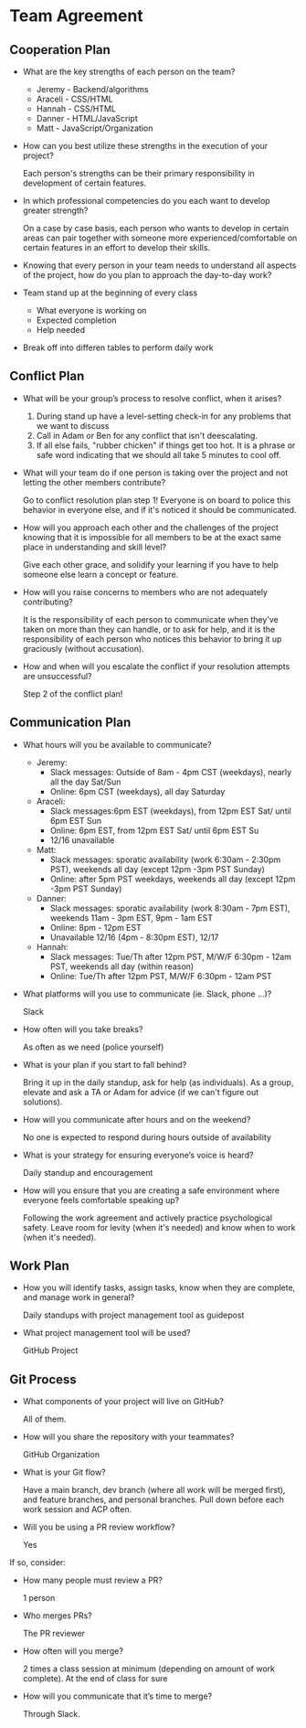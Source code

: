 # Team Agreement

## Cooperation Plan

- What are the key strengths of each person on the team?

  - Jeremy - Backend/algorithms
  - Araceli - CSS/HTML
  - Hannah - CSS/HTML
  - Danner - HTML/JavaScript
  - Matt - JavaScript/Organization

- How can you best utilize these strengths in the execution of your project?

  Each person's strengths can be their primary responsibility in development of certain features.

- In which professional competencies do you each want to develop greater strength?

  On a case by case basis, each person who wants to develop in certain areas can pair together with someone more experienced/comfortable on certain features in an effort to develop their skills.

- Knowing that every person in your team needs to understand all aspects of the project, how do you plan to approach the day-to-day work?

- Team stand up at the beginning of every class
  - What everyone is working on
  - Expected completion
  - Help needed
  
- Break off into differen tables to perform daily work

## Conflict Plan

- What will be your group’s process to resolve conflict, when it arises?

  1. During stand up have a level-setting check-in for any problems that we want to discuss
  2. Call in Adam or Ben for any conflict that isn't deescalating.
  3. If all else fails, "rubber chicken" if things get too hot. It is a phrase or safe word indicating that we should all take 5 minutes to cool off.

- What will your team do if one person is taking over the project and not letting the other members contribute?

  Go to conflict resolution plan step 1! Everyone is on board to police this behavior in everyone else, and if it's noticed it should be communicated.
  
- How will you approach each other and the challenges of the project knowing that it is impossible for all members to be at the exact same place in understanding and skill level?

  Give each other grace, and solidify your learning if you have to help someone else learn a concept or feature.

- How will you raise concerns to members who are not adequately contributing?

  It is the responsibility of each person to communicate when they've taken on more than they can handle, or to ask for help, and it is the responsibility of each person who notices this behavior to bring it up graciously (without accusation).

- How and when will you escalate the conflict if your resolution attempts are unsuccessful?

  Step 2 of the conflict plan!

## Communication Plan

- What hours will you be available to communicate?

  - Jeremy:
     - Slack messages: Outside of 8am - 4pm CST (weekdays), nearly all the day Sat/Sun
    - Online: 6pm CST (weekdays), all day Saturday
  - Araceli:
    - Slack messages:6pm EST (weekdays), from 12pm EST Sat/ until 6pm EST Sun
    - Online: 6pm EST, from 12pm EST Sat/ until 6pm EST Su
    - 12/16 unavailable
  - Matt:
    - Slack messages: sporatic availability (work 6:30am - 2:30pm PST), weekends all day (except 12pm -3pm PST Sunday)
    - Online: after 5pm PST weekdays, weekends all day (except 12pm -3pm PST Sunday)
  - Danner:
    - Slack messages: sporatic availability (work 8:30am - 7pm EST), weekends 11am - 3pm EST, 9pm - 1am EST
    - Online: 8pm - 12pm EST
    - Unavailable 12/16 (4pm - 8:30pm EST), 12/17
  - Hannah:
    - Slack messages: Tue/Th after 12pm PST, M/W/F 6:30pm - 12am PST, weekends all day (within reason)
    - Online: Tue/Th after 12pm PST, M/W/F 6:30pm - 12am PST

- What platforms will you use to communicate (ie. Slack, phone …)?
  
  Slack

- How often will you take breaks?

  As often as we need (police yourself)

- What is your plan if you start to fall behind?

  Bring it up in the daily standup, ask for help (as individuals). As a group, elevate and ask a TA or Adam for advice (if we can't figure out solutions).

- How will you communicate after hours and on the weekend?

  No one is expected to respond during hours outside of availability

- What is your strategy for ensuring everyone’s voice is heard?

  Daily standup and encouragement

- How will you ensure that you are creating a safe environment where everyone feels comfortable speaking up?

  Following the work agreement and actively practice psychological safety. Leave room for levity (when it's needed) and know when to work (when it's needed).

## Work Plan

- How you will identify tasks, assign tasks, know when they are complete, and manage work in general?

  Daily standups with project management tool as guidepost

- What project management tool will be used?

  GitHub Project

## Git Process

- What components of your project will live on GitHub?

  All of them.

- How will you share the repository with your teammates?

  GitHub Organization

- What is your Git flow?

  Have a main branch, dev branch (where all work will be merged first), and feature branches, and personal branches. Pull down before each work session and ACP often.

- Will you be using a PR review workflow?

  Yes

If so, consider:

- How many people must review a PR?

  1 person

- Who merges PRs?

  The PR reviewer

- How often will you merge?

  2 times a class session at minimum (depending on amount of work complete). At the end of class for sure

- How will you communicate that it’s time to merge?

  Through Slack.
  
